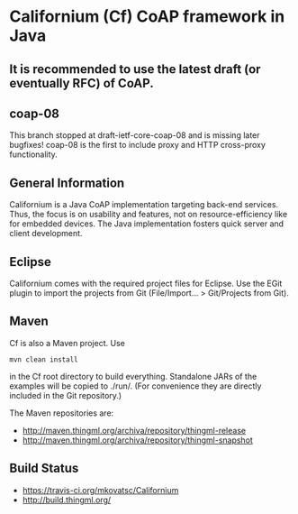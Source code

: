 Californium (Cf) CoAP framework in Java
=======================================

It is recommended to use the latest draft (or eventually RFC) of CoAP.
----------------------------------------------------------------------

coap-08
-------

This branch stopped at draft-ietf-core-coap-08 and is missing later bugfixes!
coap-08 is the first to include proxy and HTTP cross-proxy functionality.

General Information
-------------------

Californium is a Java CoAP implementation targeting back-end services. Thus, the
focus is on usability and features, not on resource-efficiency like for embedded
devices. The Java implementation fosters quick server and client development.

Eclipse
-------

Californium comes with the required project files for Eclipse. Use the EGit
plugin to import the projects from Git (File/Import... > Git/Projects from Git).

Maven
-----

Cf is also a Maven project. Use

	mvn clean install

in the Cf root directory to build everything.
Standalone JARs of the examples will be copied to ./run/.
(For convenience they are directly included in the Git repository.)

The Maven repositories are:
- http://maven.thingml.org/archiva/repository/thingml-release
- http://maven.thingml.org/archiva/repository/thingml-snapshot

Build Status
------------

- https://travis-ci.org/mkovatsc/Californium
- http://build.thingml.org/
